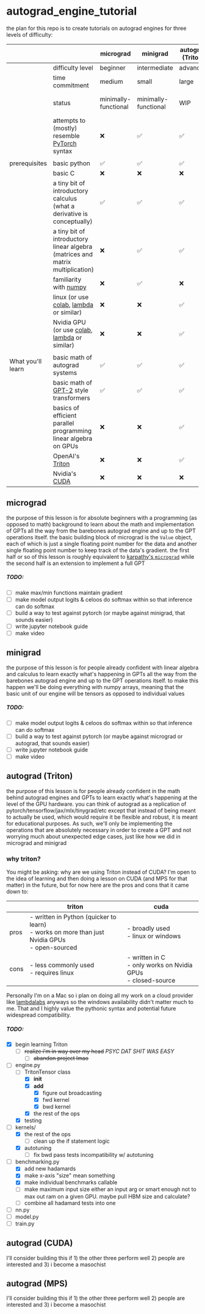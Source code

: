 # autograd_engine_tutorial
the plan for this repo is to create tutorials on autograd engines for three levels of difficulty:

|                   |                                                                                                                                                                    | micrograd            | minigrad             | autograd<br>(Triton) | autograd<br>(CUDA)     |
| ----------------- | ------------------------------------------------------------------------------------------------------------------------------------------------------------------ | -------------------- | -------------------- | ----------------- | ---------------------- |
|                   | difficulty level                                                                                                                                                   | beginner             | intermediate         | advanced          | advanced               |
|                   | time commitment                                                                                                                                                    | medium               | small                | large             | large                  |
|                   | status                                                                                                                                                             | minimally-functional | minimally-functional | WIP               | might not even make it |
|                   | attempts to (mostly) resemble [PyTorch](https://pytorch.org) syntax                                                                                                | ❌                    | ✅                    | ✅                 | TBD                    |
|                   |                                                                                                                                                                    |                      |                      |                   |                        |
| prerequisites     | basic python                                                                                                                                                       | ✅                    | ✅                    | ✅                 | ❌                      |
|                   | basic C                                                                                                                                                            | ❌                    | ❌                    | ❌                 | ✅                      |
|                   | a tiny bit of introductory calculus (what a derivative is conceptually)                                                                                            | ✅                    | ✅                    | ✅                 | ✅                      |
|                   | a tiny bit of introductory linear algebra (matrices and matrix multiplication)                                                                                     | ❌                    | ✅                    | ✅                 | ✅                      |
|                   | familiarity with [numpy](https://numpy.org)                                                                                                                        | ❌                    | ✅                    | ❌                 | ❌                      |
|                   | linux (or use [colab](https://colab.research.google.com), [lambda](https://lambdalabs.com) or similar)                                                             | ❌                    | ❌                    | ✅                 | ❌                      |
|                   | Nvidia GPU (or use [colab](https://colab.research.google.com), [lambda](https://lambdalabs.com) or similar)                                                        | ❌                    | ❌                    | ✅                 | ✅                      |
|                   |                                                                                                                                                                    |                      |                      |                   |                        |
| What you'll learn | basic math of autograd systems                                                                                                                                     | ✅                    | ✅                    | ✅                 | ✅                      |
|                   | basic math of [GPT-2](https://en.wikipedia.org/wiki/GPT-2#:~:text=Generative%20Pre%2Dtrained%20Transformer%202,of%208%20million%20web%20pages.) style transformers | ✅                    | ✅                    | ✅                 | ✅                      |
|                   | basics of efficient parallel programming linear algebra on GPUs                                                                                                    | ❌                    | ❌                    | ✅                 | ✅                      |
|                   | OpenAI's [Triton](https://triton-lang.org/main/index.html)                                                                                                         | ❌                    | ❌                    | ✅                 | ❌                      |
|                   | Nvidia's [CUDA](https://developer.nvidia.com/cuda-downloads?target_os=Linux&target_arch=x86_64&Distribution=Ubuntu&target_version=24.04&target_type=deb_local)     | ❌                    | ❌                    | ❌                 | ✅                      |

## micrograd
the purpose of this lesson is for absolute beginners with a programming (as opposed to math) background to learn about the math and implementation of GPTs all the way from the barebones autograd engine and up to the GPT operations itself. the basic building block of micrograd is the `Value` object, each of which is just a single floating point number for the data and another single floating point number to keep track of the data's gradient. the first half or so of this lesson is roughly equivalent to [karpathy's `micrograd`](https://youtu.be/VMj-3S1tku0?si=FM0qtfV-cvXr2kDJ) while the second half is an extension to implement a full GPT
##### TODO:
- [ ] make max/min functions maintain gradient
- [ ] make model output logits & celoos do softmax within so that inference can do softmax
- [ ] build a way to test against pytorch (or maybe against minigrad, that sounds easier)
- [ ] write jupyter notebook guide
- [ ] make video

## minigrad
the purpose of this lesson is for people already confident with linear algebra and calculus to learn exactly what's happening in GPTs all the way from the barebones autograd engine and up to the GPT operations itself. to make this happen we'll be doing everything with numpy arrays, meaning that the basic unit of our engine will be tensors as opposed to individual values
##### TODO:
- [ ] make model output logits & celoos do softmax within so that inference can do softmax
- [ ] build a way to test against pytorch (or maybe against micrograd or autograd, that sounds easier)
- [ ] write jupyter notebook guide
- [ ] make video

## autograd (Triton)
the purpose of this lesson is for people already confident in the math behind autograd engines and GPTs to learn exactly what's happening at the level of the GPU hardware. you can think of autograd as a replication of pytorch/tensorflow/jax/mlx/tinygrad/etc except that instead of being meant to actually be used, which would require it be flexible and robust, it is meant for educational purposes. As such, we'll only be implementing the operations that are absolutely necessary in order to create a GPT and not worrying much about unexpected edge cases, just like how we did in micrograd and minigrad

### why triton?
You might be asking: why are we using Triton instead of CUDA? I'm open to the idea of learning and then doing a lesson on CUDA (and MPS for that matter) in the future, but for now here are the pros and cons that it came down to:

|      | triton                                                                                            | cuda                                                             |
| ---- | ------------------------------------------------------------------------------------------------- | ---------------------------------------------------------------- |
| pros | - written in Python (quicker to learn)<br>- works on more than just Nvidia GPUs<br>- open-sourced | - broadly used<br>- linux or windows                             |
| cons | - less commonly used<br>- requires linux                                                          | - written in C<br>- only works on Nvidia GPUs<br>- closed-source |

Personally I'm on a Mac so i plan on doing all my work on a cloud provider like [lambdalabs](https://lambdalabs.com) anyways so the windows availability didn't matter much to me. That and I highly value the pythonic syntax and potential future widespread compatibility. 

##### TODO:
- [x] begin learning Triton
	- [ ] ~~realize i'm in way over my head~~ *PSYC DAT SHIT WAS EASY*
		- [ ] ~~abandon project lmao~~
- [ ] engine.py
	- [ ] TritonTensor class
		- [x] __init__
		- [x] __add__
			- [x] figure out broadcasting
			- [x] fwd kernel
			- [x] bwd kernel
    	- [x] the rest of the ops
	- [x] testing
- [ ] kernels/
	- [x] the rest of the ops
    	- [ ] clean up the if statement logic
	- [x] autotuning
    	- [ ] fix bwd pass tests incompatibility w/ autotuning
- [ ] benchmarking.py
	- [x] add new hadamards
	- [x] make x-axis "size" mean something
	- [x] make individual benchmarks callable
	- [ ] make maximum input size either an input arg or smart enough not to max out ram on a given GPU. maybe pull HBM size and calculate?
	- [ ] combine all hadamard tests into one
- [ ] nn.py
- [ ] model.py
- [ ] train.py

## autograd (CUDA)
I'll consider building this if 1) the other three perform well 2) people are interested and 3) i become a masochist

## autograd (MPS)
I'll consider building this if 1) the other three perform well 2) people are interested and 3) i become a masochist
